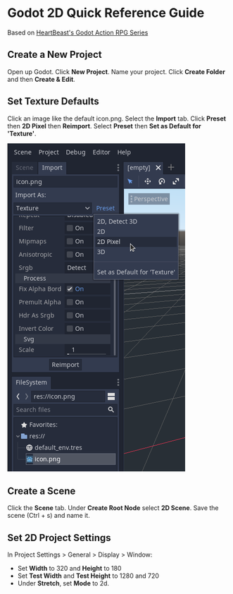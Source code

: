 # Godot 2D Quick Reference Guide

Based on [HeartBeast's Godot Action RPG Series](
https://youtube.com/playlist?list=PL9FzW-m48fn2SlrW0KoLT4n5egNdX-W9a)

## Create a New Project

Open up Godot. Click **New Project**. Name your project. Click **Create Folder** and then **Create & Edit**.

## Set Texture Defaults

Click an image like the default icon.png. Select the **Import** tab. Click **Preset** then **2D Pixel** then **Reimport**. Select **Preset** then **Set as Default for 'Texture'**.

![01.png](01.png)

## Create a Scene

Click the **Scene** tab. Under **Create Root Node** select **2D Scene**. Save the scene (Ctrl + s) and name it.

## Set 2D Project Settings

In Project Settings > General > Display > Window:
* Set **Width** to 320 and **Height** to 180
* Set **Test Width** and **Test Height** to 1280 and 720
* Under **Stretch**, set **Mode** to 2d.

